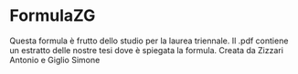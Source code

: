 # FormulaZG
Questa formula è frutto dello studio per la laurea triennale. Il .pdf contiene un estratto delle nostre tesi dove è spiegata la formula.
Creata da Zizzari Antonio e Giglio Simone
